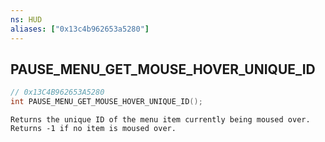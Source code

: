 ```yaml
---
ns: HUD
aliases: ["0x13c4b962653a5280"]
---
```

## PAUSE_MENU_GET_MOUSE_HOVER_UNIQUE_ID

```c
// 0x13C4B962653A5280
int PAUSE_MENU_GET_MOUSE_HOVER_UNIQUE_ID();
```

```
Returns the unique ID of the menu item currently being moused over. Returns -1 if no item is moused over.
```

